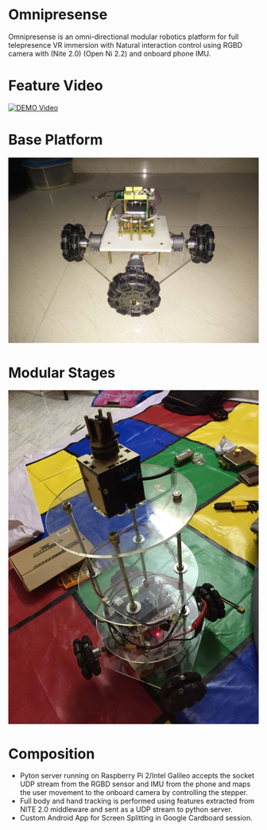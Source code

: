 # Omnipresense

Omnipresense is an omni-directional modular robotics platform for
full telepresence VR immersion with Natural interaction control
using RGBD camera with (Nite 2.0) (Open Ni 2.2) and onboard phone
IMU.

# Feature Video
[![DEMO Video](http://img.youtube.com/vi/bha4GeMLiIQ/0.jpg)](http://www.youtube.com/watch?v=bha4GeMLiIQ)

# Base Platform
![Track 1](https://raw.githubusercontent.com/quinasura/Omnipresence/master/Images/base.jpg)

# Modular Stages
![Track 1](https://raw.githubusercontent.com/quinasura/Omnipresence/master/Images/modular.jpg)

# Composition
* Pyton server running on Raspberry Pi 2/Intel Galileo accepts the 
socket UDP stream from the RGBD sensor and IMU from the phone and 
maps the user movement to the onboard camera by controlling the 
stepper.
* Full body and hand tracking is performed using features extracted 
from NITE 2.0 middleware and sent as a UDP stream to python server.
* Custom Android App for Screen Splitting in Google Cardboard 
session.

